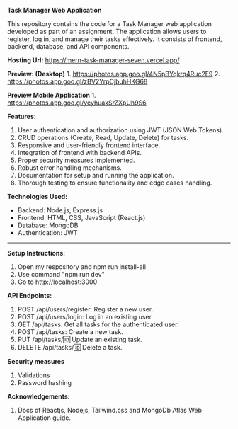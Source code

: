 **Task Manager Web Application**

This repository contains the code for a Task Manager web application developed as part of an assignment. The application allows users to register, log in, and manage their tasks effectively. It consists of frontend, backend, database, and API components.


**Hosting Url:** https://mern-task-manager-seven.vercel.app/

**Preview: (Desktop)**  1. https://photos.app.goo.gl/4N5pBYqkrq4Ruc2F9
                        2. https://photos.app.goo.gl/zBV2YrpCjbuhHKG68

**Preview Mobile Application** 1. https://photos.app.goo.gl/yeyhuaxSrZXpUh9S6



**Features**:

1. User authentication and authorization using JWT (JSON Web Tokens).
2. CRUD operations (Create, Read, Update, Delete) for tasks.
3. Responsive and user-friendly frontend interface.
4. Integration of frontend with backend APIs.
5. Proper security measures implemented.
6. Robust error handling mechanisms.
7. Documentation for setup and running the application.
8. Thorough testing to ensure functionality and edge cases handling.


**Technologies Used:**

* Backend: Node.js, Express.js
* Frontend: HTML, CSS, JavaScript (React.js)
* Database: MongoDB
* Authentication: JWT

****
**Setup Instructions:**  

1. Open my respository and npm run install-all
2. Use command "npm run dev"
3. Go to http://localhost:3000


**API Endpoints:**

1. POST /api/users/register: Register a new user.
2. POST /api/users/login: Log in an existing user.
3. GET /api/tasks: Get all tasks for the authenticated user.
4. POST /api/tasks: Create a new task.
5. PUT /api/tasks/:id: Update an existing task.
6. DELETE /api/tasks/:id: Delete a task.


**Security measures**

1. Validations
2. Password hashing


**Acknowledgements:**

1. Docs of Reactjs, Nodejs, Tailwind.css and MongoDb Atlas Web Application guide.
